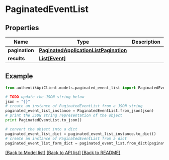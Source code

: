 # PaginatedEventList


## Properties
Name | Type | Description | Notes
------------ | ------------- | ------------- | -------------
**pagination** | [**PaginatedApplicationListPagination**](PaginatedApplicationListPagination.md) |  | 
**results** | [**List[Event]**](Event.md) |  | 

## Example

```python
from authentikApiClient.models.paginated_event_list import PaginatedEventList

# TODO update the JSON string below
json = "{}"
# create an instance of PaginatedEventList from a JSON string
paginated_event_list_instance = PaginatedEventList.from_json(json)
# print the JSON string representation of the object
print PaginatedEventList.to_json()

# convert the object into a dict
paginated_event_list_dict = paginated_event_list_instance.to_dict()
# create an instance of PaginatedEventList from a dict
paginated_event_list_form_dict = paginated_event_list.from_dict(paginated_event_list_dict)
```
[[Back to Model list]](../README.md#documentation-for-models) [[Back to API list]](../README.md#documentation-for-api-endpoints) [[Back to README]](../README.md)


